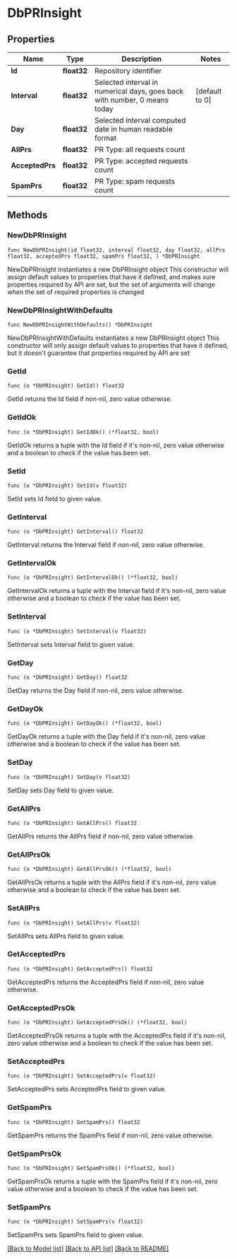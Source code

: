 # DbPRInsight

## Properties

Name | Type | Description | Notes
------------ | ------------- | ------------- | -------------
**Id** | **float32** | Repository identifier | 
**Interval** | **float32** | Selected interval in numerical days, goes back with number, 0 means today | [default to 0]
**Day** | **float32** | Selected interval computed date in human readable format | 
**AllPrs** | **float32** | PR Type: all requests count | 
**AcceptedPrs** | **float32** | PR Type: accepted requests count | 
**SpamPrs** | **float32** | PR Type: spam requests count | 

## Methods

### NewDbPRInsight

`func NewDbPRInsight(id float32, interval float32, day float32, allPrs float32, acceptedPrs float32, spamPrs float32, ) *DbPRInsight`

NewDbPRInsight instantiates a new DbPRInsight object
This constructor will assign default values to properties that have it defined,
and makes sure properties required by API are set, but the set of arguments
will change when the set of required properties is changed

### NewDbPRInsightWithDefaults

`func NewDbPRInsightWithDefaults() *DbPRInsight`

NewDbPRInsightWithDefaults instantiates a new DbPRInsight object
This constructor will only assign default values to properties that have it defined,
but it doesn't guarantee that properties required by API are set

### GetId

`func (o *DbPRInsight) GetId() float32`

GetId returns the Id field if non-nil, zero value otherwise.

### GetIdOk

`func (o *DbPRInsight) GetIdOk() (*float32, bool)`

GetIdOk returns a tuple with the Id field if it's non-nil, zero value otherwise
and a boolean to check if the value has been set.

### SetId

`func (o *DbPRInsight) SetId(v float32)`

SetId sets Id field to given value.


### GetInterval

`func (o *DbPRInsight) GetInterval() float32`

GetInterval returns the Interval field if non-nil, zero value otherwise.

### GetIntervalOk

`func (o *DbPRInsight) GetIntervalOk() (*float32, bool)`

GetIntervalOk returns a tuple with the Interval field if it's non-nil, zero value otherwise
and a boolean to check if the value has been set.

### SetInterval

`func (o *DbPRInsight) SetInterval(v float32)`

SetInterval sets Interval field to given value.


### GetDay

`func (o *DbPRInsight) GetDay() float32`

GetDay returns the Day field if non-nil, zero value otherwise.

### GetDayOk

`func (o *DbPRInsight) GetDayOk() (*float32, bool)`

GetDayOk returns a tuple with the Day field if it's non-nil, zero value otherwise
and a boolean to check if the value has been set.

### SetDay

`func (o *DbPRInsight) SetDay(v float32)`

SetDay sets Day field to given value.


### GetAllPrs

`func (o *DbPRInsight) GetAllPrs() float32`

GetAllPrs returns the AllPrs field if non-nil, zero value otherwise.

### GetAllPrsOk

`func (o *DbPRInsight) GetAllPrsOk() (*float32, bool)`

GetAllPrsOk returns a tuple with the AllPrs field if it's non-nil, zero value otherwise
and a boolean to check if the value has been set.

### SetAllPrs

`func (o *DbPRInsight) SetAllPrs(v float32)`

SetAllPrs sets AllPrs field to given value.


### GetAcceptedPrs

`func (o *DbPRInsight) GetAcceptedPrs() float32`

GetAcceptedPrs returns the AcceptedPrs field if non-nil, zero value otherwise.

### GetAcceptedPrsOk

`func (o *DbPRInsight) GetAcceptedPrsOk() (*float32, bool)`

GetAcceptedPrsOk returns a tuple with the AcceptedPrs field if it's non-nil, zero value otherwise
and a boolean to check if the value has been set.

### SetAcceptedPrs

`func (o *DbPRInsight) SetAcceptedPrs(v float32)`

SetAcceptedPrs sets AcceptedPrs field to given value.


### GetSpamPrs

`func (o *DbPRInsight) GetSpamPrs() float32`

GetSpamPrs returns the SpamPrs field if non-nil, zero value otherwise.

### GetSpamPrsOk

`func (o *DbPRInsight) GetSpamPrsOk() (*float32, bool)`

GetSpamPrsOk returns a tuple with the SpamPrs field if it's non-nil, zero value otherwise
and a boolean to check if the value has been set.

### SetSpamPrs

`func (o *DbPRInsight) SetSpamPrs(v float32)`

SetSpamPrs sets SpamPrs field to given value.



[[Back to Model list]](../README.md#documentation-for-models) [[Back to API list]](../README.md#documentation-for-api-endpoints) [[Back to README]](../README.md)


